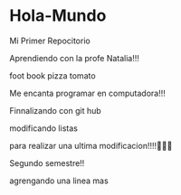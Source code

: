 # Hola-Mundo

Mi Primer Repocitorio

Aprendiendo con la profe Natalia!!!

foot book pizza tomato

Me encanta programar en computadora!!!


Finnalizando con git hub

modificando listas

para realizar una ultima modificacion!!!!🥱💥😁

Segundo semestre!!


agrengando una linea mas



